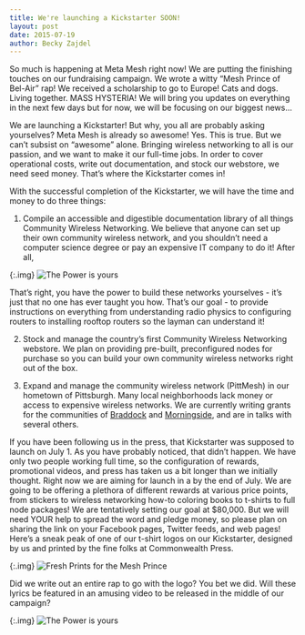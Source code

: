 ```yaml
---
title: We're launching a Kickstarter SOON!
layout: post
date: 2015-07-19
author: Becky Zajdel
---
```


So much is happening at Meta Mesh right now! We are putting the finishing touches on our fundraising campaign. We wrote a witty “Mesh Prince of Bel-Air” rap! We received a scholarship to go to Europe! Cats and dogs. Living together. MASS HYSTERIA! We will bring you updates on everything in the next few days but for now, we will be focusing on our biggest news...

We are launching a Kickstarter! But why, you all are probably asking yourselves? Meta Mesh is already so awesome! Yes. This is true. But we can’t subsist on “awesome” alone. Bringing wireless networking to all is our passion, and we want to make it our full-time jobs. In order to cover operational costs, write out documentation, and stock our webstore, we need seed money. That’s where the Kickstarter comes in! 

With the successful completion of the Kickstarter, we will have the time and money to do three things: 

1. Compile an accessible and digestible documentation library of all things Community Wireless Networking. We believe that anyone can set up their own community wireless network, and you shouldn’t need a computer science degree or pay an expensive IT company to do it! After all, 

  {:.img}
  ![The Power is yours](http://i.imgur.com/dXCCJlC.png)

  That’s right, you have the power to build these networks yourselves - it’s just that no one has ever taught you how. That’s our goal - to provide instructions on everything from understanding radio physics to configuring routers to installing rooftop routers so the layman can understand it! 

2. Stock and manage the country’s first Community Wireless Networking webstore. We plan on providing pre-built, preconfigured nodes for purchase so you can build your own community wireless networks right out of the box. 

3. Expand and manage the community wireless network (PittMesh) in our hometown of Pittsburgh. Many local neighborhoods lack money or access to expensive wireless networks. We are currently writing grants for the communities of [Braddock](https://en.wikipedia.org/wiki/Braddock,_Pennsylvania) and [Morningside](https://en.wikipedia.org/wiki/Morningside_(Pittsburgh)), and are in talks with several others. 

If you have been following us in the press, that Kickstarter was supposed to launch on July 1.  As you have probably noticed, that didn’t happen. We have only two people working full time, so the configuration of rewards, promotional videos, and press has taken us a bit longer than we initially thought.  Right now we are aiming for launch in a by the end of July. We are going to be offering a plethora of different rewards at various price points, from stickers to wireless networking how-to coloring books to t-shirts to full node packages! We are tentatively setting our goal at $80,000. But we will need YOUR help to spread the word and pledge money, so please plan on sharing the link on your Facebook pages, Twitter feeds, and web pages! Here’s a sneak peak of one of our t-shirt logos on our Kickstarter, designed by us and printed by the fine folks at Commonwealth Press.

{:.img}
![Fresh Prints for the Mesh Prince](http://i.imgur.com/z2FOOW4.png)

Did we write out an entire rap to go with the logo? You bet we did. Will these lyrics be featured in an amusing video to be released in the middle of our campaign? 

{:.img}
![The Power is yours](http://i.imgur.com/9utS7DH.jpg)
